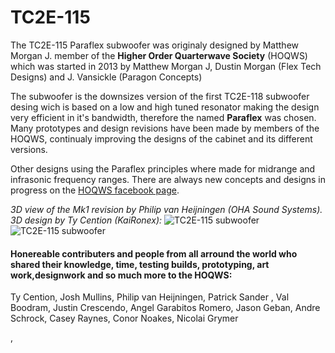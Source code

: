 # TC2E-115
The TC2E-115 Paraflex subwoofer was originaly designed by Matthew Morgan J. member of the **Higher Order Quarterwave Society** (HOQWS) which was started in 2013 by Matthew Morgan J, Dustin Morgan (Flex Tech Designs) and J. Vansickle (Paragon Concepts) 

The subwoofer is the downsizes version of the first TC2E-118 subwoofer desing wich is based on a low and high tuned resonator making the design very efficient in it's bandwidth, therefore the named **Paraflex** was chosen. Many prototypes and design revisions have been made by members of the HOQWS, continualy improving the designs of the cabinet and its different versions. 

Other designs using the Paraflex principles where made for midrange and infrasonic frequency ranges. There are always new concepts and designs in progress on the [HOQWS facebook page](https://www.facebook.com/groups/bassaz/). 

*3D view of the Mk1 revision by Philip van Heijningen (OHA Sound Systems). 3D design by Ty Cention (KaiRonex):*
![TC2E-115 subwoofer](https://github.com/High-Order-Quarterwave-Society/TC2E-115/blob/master/TCE2-115-3D-view-001.png)
![TC2E-115 subwoofer](https://github.com/High-Order-Quarterwave-Society/TC2E-115/blob/master/TCE2-115-3D-view-002.png)



 #### Honereable contributers and people from all arround the world who shared their knowledge, time, testing builds, prototyping, art work,designwork and so much more to the HOQWS:
Ty Cention, Josh Mullins, Philip van Heijningen, Patrick Sander , Val Boodram, Justin Crescendo, Angel Garabitos Romero, Jason Geban, Andre Schrock, Casey Raynes, Conor Noakes, Nicolai Grymer

,

